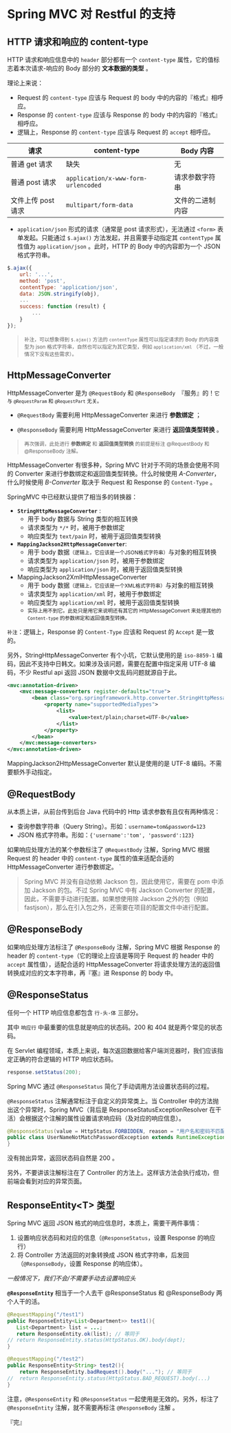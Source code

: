 # Spring MVC 对 Restful 的支持



## HTTP 请求和响应的 content-type 

HTTP 请求和响应信息中的 `header` 部分都有一个 `content-type` 属性，它的值标志着本次请求-响应的 Body 部分的 **文本数据的类型** 。

理论上来说：

- Request 的 `content-type` 应该与 Request 的 body 中的内容的『格式』相呼应。
- Response 的 `content-type` 应该与 Response 的 body 中的内容的『格式』相呼应。
- 逻辑上，Response 的 `content-type` 应该与 Request 的 `accept` 相呼应。



| 请求               | content-type                        | Body 内容        |
| ------------------ | ----------------------------------- | ---------------- |
| 普通 get 请求      | 缺失                                | 无               |
| 普通 post 请求     | `application/x-www-form-urlencoded` | 请求参数字符串   |
| 文件上传 post 请求 | `multipart/form-data`               | 文件的二进制内容 |

- `application/json` 形式的请求（通常是 post 请求形式），无法通过 `<form>` 表单发起。只能通过 `$.ajax()` 方法发起，并且需要手动指定其 `contentType` 属性值为 `application/json` 。此时，HTTP 的 Body 中的内容即为一个 JSON 格式字符串。

```js
$.ajax({
    url: '...',
    method: 'post',
    contentType: 'application/json',
    data: JSON.stringify(obj),
    ...
    success: function (result) {
        ...
    }
});
```



> <small>补注，可以想象得到 `$.ajax()` 方法的 `contentType` 属性可以指定请求的 Body 的内容类型为 json 格式字符串，自然也可以指定为其它类型，例如 `application/xml` （不过，一般情况下没有这些需求）。</small>





## HttpMessageConverter

HttpMessageConverter 是为 `@RequestBody` 和 `@ResponseBody `『服务』的！<small>它与 `@RequestParam` 和 `@RequestPart` 无关。</small>

- `@RequestBody` 需要利用 HttpMessageConverter 来进行 **参数绑定** ；

- `@ResponseBody` 需要利用 HttpMessageConverter 来进行 **返回值类型转换** 。



> <small>再次强调，此处进行 **参数绑定** 和 **返回值类型转换** 的前提是标注 @RequestBody 和 @ResponseBody 注解。</small>

HttpMessageConverter 有很多种，Spring MVC 针对于不同的场景会使用不同的 Converter 来进行参数绑定和返回值类型转换。什么时候使用 *A-Converter*，什么时候使用 *B-Converter* 取决于 Request 和 Response 的 `Content-Type` 。

SpringMVC 中已经默认提供了相当多的转换器：

- **`StringHttpMessageConverter`** :
    - 用于 body 数据与 String 类型的相互转换
    - 请求类型为 `*/*` 时，被用于参数绑定
    - 响应类型为 `text/pain` 时，被用于返回值类型转换
- **`MappingJackson2HttpMessageConverter`**:
    - 用于 body 数据<small>（逻辑上，它应该是一个JSON格式字符串）</small>与对象的相互转换
    - 请求类型为 `application/json` 时，被用于参数绑定
    - 响应类型为 `application/json` 时，被用于返回值类型转换
- MappingJackson2XmlHttpMessageConverter
    - 用于 body 数据<small>（逻辑上，它应该是一个XML格式字符串）</small>与对象的相互转换
    - 请求类型为 `application/xml` 时，被用于参数绑定
    - 响应类型为 `application/xml` 时，被用于返回值类型转换
    - <small>实际上用不到它。此处只是用它来说明还有其它的 HttpMessageConvert 来处理其他的 `Content-type` 的参数绑定和返回值类型转换。</small>



 `补注`：逻辑上，Response 的 `Content-Type` 应该和 Request 的 `Accept` 是一致的。



另外，StringHttpMessageConverter 有个小坑，它默认使用的是 `iso-8859-1` 编码，因此不支持中日韩文。如果涉及该问题，需要在配置中指定采用 UTF-8 编码，不少 Restful api 返回 JSON 数据中文乱码问题就源自于此。

```xml
<mvc:annotation-driven>
    <mvc:message-converters register-defaults="true">
        <bean class="org.springframework.http.converter.StringHttpMessageConverter">
            <property name="supportedMediaTypes">
                <list>
                    <value>text/plain;charset=UTF-8</value>
                </list>
            </property>
        </bean>
    </mvc:message-converters>
</mvc:annotation-driven>
```

MappingJackson2HttpMessageConverter 默认是使用的是 UTF-8 编码。不需要额外手动指定。



## @RequestBody

从本质上讲，从前台传到后台 Java 代码中的 Http 请求参数有且仅有两种情况：

- 查询参数字符串（Query String）。形如：`username=tom&password=123`
- JSON 格式字符串。形如：`{'username':'tom', 'password':123}`

如果响应处理方法的某个参数标注了 `@RequestBody` 注解，Spring MVC 根据 Request 的 header 中的 `content-type` 属性的值来适配合适的 HttpMessageConverter 进行参数绑定。 `



> Spring MVC 并没有自动依赖 Jackson 包，因此使用它，需要在 pom 中添加 Jackson 的包。不过 Spring MVC 中有 Jackson Converter 的配置，因此，不需要手动进行配置。如果想使用除 Jackson 之外的包（例如 fastjson），那么在引入包之外，还需要在项目的配置文件中进行配置。



## @ResponseBody

如果响应处理方法标注了 `@ResponseBody` 注解，Spring MVC 根据 Response 的 header 的 `content-type`（它的理论上应该是等同于 Request 的 header 中的 `accept` 属性值），适配合适的 HttpMessageConverter 将请求处理方法的返回值转换成对应的文本字符串，再『塞』进 Response 的 body 中。



## @ResponseStatus

任何一个 HTTP 响应信息都包含 `行-头-体` 三部分。

其中 `响应行` 中最重要的信息就是响应的状态码。200 和 404 就是两个常见的状态码。

在 Servlet 编程领域，本质上来说，每次返回数据给客户端浏览器时，我们应该指定正确的符合逻辑的 HTTP 响应状态码。

```java
response.setStatus(200);
```

Spring MVC 通过 `@ResponseStatus` 简化了手动调用方法设置状态码的过程。

`@ResponseStatus` 注解通常标注于自定义的异常类上。当 Controller 中的方法抛出这个异常时，Spring MVC（背后是 ResponseStatusExceptionResolver 在干活）会根据这个注解的属性设置请求响应码（及对应的响应信息）。

```java
@ResponseStatus(value = HttpStatus.FORBIDDEN, reason = "用户名和密码不匹配!")
public class UserNameNotMatchPasswordException extends RuntimeException{
}
```

没有抛出异常，返回状态码自然是 200 。

另外，不要讲该注解标注在了 Controller 的方法上。这样该方法会执行成功，但前端会看到对应的异常页面。



## ResponseEntity\<T> 类型

Spring MVC 返回 JSON 格式的响应信息时，本质上，需要干两件事情：

1. 设置响应状态码和对应的信息（`@ResponseStatus`，设置 Response 的响应行）
2. 将 Controller 方法返回的对象转换成 JSON 格式字符串，后发回（`@ResponseBody`，设置 Response 的响应体）。

*一般情况下，我们不会/不需要手动去设置响应头*

**`@ResponseEntity`** 相当于一个人去干 @ResponseStatus 和 @ResponseBody 两个人干的活。

```java
@RequestMapping("/test1")
public ResponseEntity<List<Department>> test1(){
   List<Department> list = ...; 
   return ResponseEntity.ok(list); // 等同于
// return ResponseEntity.status(HttpStatus.OK).body(dept);
}

@RequestMapping("/test2")
public ResponseEntity<String> test2(){
    return ResponseEntity.badRequest().body("..."); // 等同于
//  return ResponseEntity.status(HttpStatus.BAD_REQUEST).body(...)
}
```

注意，`@ResponseEntity` 和 `@ResponseStatus` 一起使用是无效的。另外，标注了 `@ResponseEntity`  注解，就不需要再标注 `@ResponseBody` 注解 。


『完』

